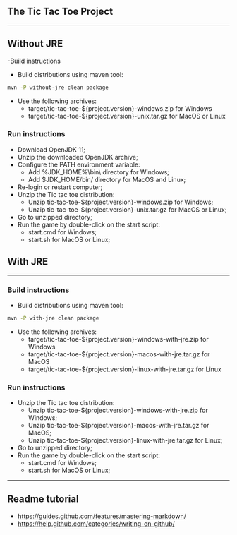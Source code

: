 ## The Tic Tac Toe Project

---------

## Without JRE

-Build instructions

- Build distributions using maven tool:

```bash
mvn -P without-jre clean package
```

- Use the following archives:
    - target/tic-tac-toe-${project.version}-windows.zip for Windows
    - target/tic-tac-toe-${project.version}-unix.tar.gz for MacOS or Linux

### Run instructions

- Download OpenJDK 11;
- Unzip the downloaded OpenJDK archive;
- Configure the PATH environment variable:
    - Add %JDK_HOME%\bin\ directory for Windows;
    - Add $JDK_HOME/bin/ directory for MacOS and Linux;
- Re-login or restart computer;
- Unzip the Tic tac toe distribution:
    - Unzip tic-tac-toe-${project.version}-windows.zip for Windows;
    - Unzip tic-tac-toe-${project.version}-unix.tar.gz for MacOS or Linux;
- Go to unzipped directory;
- Run the game by double-click on the start script:
    - start.cmd for Windows;
    - start.sh for MacOS or Linux;

## With JRE

---------

### Build instructions

- Build distributions using maven tool:

```bash
mvn -P with-jre clean package
```

- Use the following archives:
    - target/tic-tac-toe-${project.version}-windows-with-jre.zip for Windows
    - target/tic-tac-toe-${project.version}-macos-with-jre.tar.gz for MacOS
    - target/tic-tac-toe-${project.version}-linux-with-jre.tar.gz for Linux

### Run instructions

- Unzip the Tic tac toe distribution:
    - Unzip tic-tac-toe-${project.version}-windows-with-jre.zip for Windows;
    - Unzip tic-tac-toe-${project.version}-macos-with-jre.tar.gz for MacOS;
    - Unzip tic-tac-toe-${project.version}-linux-with-jre.tar.gz for Linux;
- Go to unzipped directory;
- Run the game by double-click on the start script:
    - start.cmd for Windows;
    - start.sh for MacOS or Linux;

---------

## Readme tutorial

- https://guides.github.com/features/mastering-markdown/
- https://help.github.com/categories/writing-on-github/